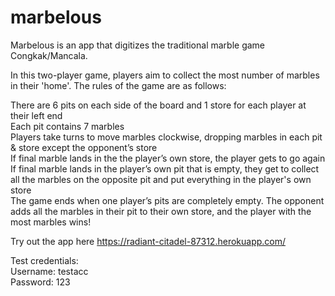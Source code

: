 # marbelous

Marbelous is an app that digitizes the traditional marble game Congkak/Mancala.

In this two-player game, players aim to collect the most number of marbles in their 'home'. The rules of the game are as follows:

There are 6 pits on each side of the board and 1 store for each player at their left end <br/>
Each pit contains 7 marbles<br/>
Players take turns to move marbles clockwise, dropping marbles in each pit & store except the opponent’s store<br/>
If final marble lands in the the player’s own store, the player gets to go again<br/>
If final marble lands in the player’s own pit that is empty, they get to collect all the marbles on the opposite pit and put everything in the player's own store<br/>
The game ends when one player’s pits are completely empty. The opponent adds all the marbles in their pit to their own store, and the player with the most marbles wins!<br/>

Try out the app here https://radiant-citadel-87312.herokuapp.com/

Test credentials: <br/>
Username: testacc <br/>
Password: 123
